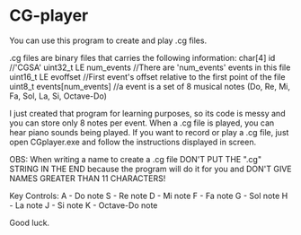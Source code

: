 # CG-player
You can use this program to create and play .cg files.

.cg files are binary files that carries the following information:
char[4] id //'CGSA'
uint32_t LE num_events //There are 'num_events' events in this file
uint16_t LE evoffset //First event's offset relative to the first point of the file
uint8_t events[num_events] //a event is a set of 8 musical notes (Do, Re, Mi, Fa, Sol, La, Si, Octave-Do)

I just created that program for learning purposes, so its code is messy and you can store only 8 notes per event.
When a .cg file is played, you can hear piano sounds being played. If you want to record or play a .cg file, just open CGplayer.exe and follow the instructions displayed in screen.

OBS: When writing a name to create a .cg file DON'T PUT THE ".cg" STRING IN THE END because the program will do it for you and
DON'T GIVE NAMES GREATER THAN 11 CHARACTERS!

Key Controls:
A - Do note
S - Re note
D - Mi note
F - Fa note
G - Sol note
H - La note
J - Si note
K - Octave-Do note

Good luck.
